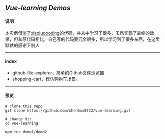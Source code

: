 ## *Vue-learning Demos*     
#### 说明


本实例借鉴了[xiaoluoboding](https://github.com/xiaoluoboding/vue-demo-collection)的代码，并从中学习了很多，虽然实现了最终的效果，但和原代码相比，自己写的代码要冗余很多，所以学习到了很多东西，在这里默默的感谢下别人
***

#### index


- github-file-explorer，简单的Github文件浏览器
- shopping-cart，模仿购物车场景。
***

#### 预览



    # clone this repo  
    git clone https://github.com/shenhua0222/vue-learning.git

	# change dir
	cd vue-learning

	npm run demo1/demo2


	















   
    

    

 
